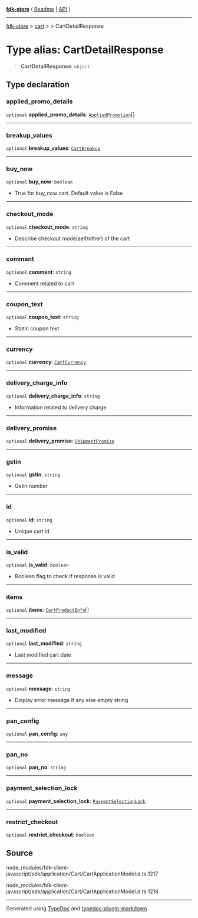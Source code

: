[**fdk-store**](../../../README.md) ( [Readme](../../../README.md) \| [API](../../../API.md) )

---

[fdk-store](../../../API.md) > [cart](../../README.md) > [<internal>](../README.md) > CartDetailResponse

# Type alias: CartDetailResponse

> **CartDetailResponse**: `object`

## Type declaration

### applied_promo_details

`optional` **applied_promo_details**: [`AppliedPromotion`](type-alias.AppliedPromotion.md)[]

---

### breakup_values

`optional` **breakup_values**: [`CartBreakup`](type-alias.CartBreakup.md)

---

### buy_now

`optional` **buy_now**: `boolean`

- True for buy_now cart. Default value is False

---

### checkout_mode

`optional` **checkout_mode**: `string`

- Describe checkout mode(self/other) of the cart

---

### comment

`optional` **comment**: `string`

- Comment related to cart

---

### coupon_text

`optional` **coupon_text**: `string`

- Static coupon text

---

### currency

`optional` **currency**: [`CartCurrency`](type-alias.CartCurrency.md)

---

### delivery_charge_info

`optional` **delivery_charge_info**: `string`

- Information related to delivery charge

---

### delivery_promise

`optional` **delivery_promise**: [`ShipmentPromise`](type-alias.ShipmentPromise.md)

---

### gstin

`optional` **gstin**: `string`

- Gstin number

---

### id

`optional` **id**: `string`

- Unique cart id

---

### is_valid

`optional` **is_valid**: `boolean`

- Boolean flag to check if response is valid

---

### items

`optional` **items**: [`CartProductInfo`](type-alias.CartProductInfo.md)[]

---

### last_modified

`optional` **last_modified**: `string`

- Last modified cart date

---

### message

`optional` **message**: `string`

- Display error message if any else empty string

---

### pan_config

`optional` **pan_config**: `any`

---

### pan_no

`optional` **pan_no**: `string`

---

### payment_selection_lock

`optional` **payment_selection_lock**: [`PaymentSelectionLock`](type-alias.PaymentSelectionLock.md)

---

### restrict_checkout

`optional` **restrict_checkout**: `boolean`

## Source

node_modules/fdk-client-javascript/sdk/application/Cart/CartApplicationModel.d.ts:1217

node_modules/fdk-client-javascript/sdk/application/Cart/CartApplicationModel.d.ts:1218

---

Generated using [TypeDoc](https://typedoc.org/) and [typedoc-plugin-markdown](https://www.npmjs.com/package/typedoc-plugin-markdown)
